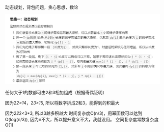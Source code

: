 动态规划，背包问题，贪心思想，数论

![](https://github.com/ymzeng1/-offer/blob/main/Algorithm/%E5%8A%A8%E6%80%81%E8%A7%84%E5%88%92/%E5%89%AA%E7%BB%B3%E5%AD%90%EF%BC%88median0%EF%BC%89/3.png)


任何大于1的数都可由2和3相加组成（根据奇偶证明）

因为2*2=1*4，2*3>1*5, 所以将数字拆成2和3，能得到的积最大

因为2*2*2<3*3, 所以3越多积越大 时间复杂度O(n/3)，用幂函数可以达到O(log(n/3)), 因为n不大，所以提升意义不大，我就没用。 空间复杂度常数复杂度O(1)
